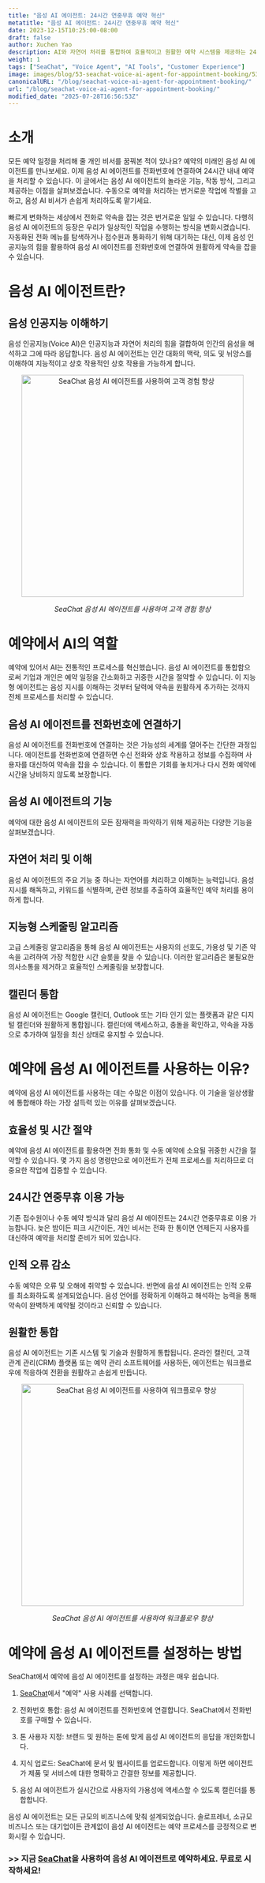 ```yaml
---
title: "음성 AI 에이전트: 24시간 연중무휴 예약 혁신"
metatitle: "음성 AI 에이전트: 24시간 연중무휴 예약 혁신"
date: 2023-12-15T10:25:00-08:00
draft: false
author: Xuchen Yao
description: AI와 자연어 처리를 통합하여 효율적이고 원활한 예약 시스템을 제공하는 24시간 연중무휴 솔루션인 음성 AI 에이전트를 통해 예약의 미래를 탐색하세요.
weight: 1
tags: ["SeaChat", "Voice Agent", "AI Tools", "Customer Experience"]
image: images/blog/53-seachat-voice-ai-agent-for-appointment-booking/53-seachat-voice-ai-agent-for-appointment-booking.png
canonicalURL: "/blog/seachat-voice-ai-agent-for-appointment-booking/"
url: "/blog/seachat-voice-ai-agent-for-appointment-booking/"
modified_date: "2025-07-28T16:56:53Z"
---
```


# 소개
모든 예약 일정을 처리해 줄 개인 비서를 꿈꿔본 적이 있나요? 예약의 미래인 음성 AI 에이전트를 만나보세요. 이제 음성 AI 에이전트를 전화번호에 연결하여 24시간 내내 예약을 처리할 수 있습니다. 이 글에서는 음성 AI 에이전트의 놀라운 기능, 작동 방식, 그리고 제공하는 이점을 살펴보겠습니다. 수동으로 예약을 처리하는 번거로운 작업에 작별을 고하고, 음성 AI 비서가 손쉽게 처리하도록 맡기세요.

빠르게 변화하는 세상에서 전화로 약속을 잡는 것은 번거로운 일일 수 있습니다. 다행히 음성 AI 에이전트의 등장은 우리가 일상적인 작업을 수행하는 방식을 변화시켰습니다. 자동화된 전화 메뉴를 탐색하거나 접수원과 통화하기 위해 대기하는 대신, 이제 음성 인공지능의 힘을 활용하여 음성 AI 에이전트를 전화번호에 연결하여 원활하게 약속을 잡을 수 있습니다.

# 음성 AI 에이전트란?
## 음성 인공지능 이해하기
음성 인공지능(Voice AI)은 인공지능과 자연어 처리의 힘을 결합하여 인간의 음성을 해석하고 그에 따라 응답합니다. 음성 AI 에이전트는 인간 대화의 맥락, 의도 및 뉘앙스를 이해하여 지능적이고 상호 작용적인 상호 작용을 가능하게 합니다.

<center>
<img height="450px" src="/images/blog/50x-all-seachat-agents/stay-connected-using-seachat-agents.jpeg" alt="SeaChat 음성 AI 에이전트를 사용하여 고객 경험 향상"/>

*SeaChat 음성 AI 에이전트를 사용하여 고객 경험 향상*
</center>

# 예약에서 AI의 역할
예약에 있어서 AI는 전통적인 프로세스를 혁신했습니다. 음성 AI 에이전트를 통합함으로써 기업과 개인은 예약 일정을 간소화하고 귀중한 시간을 절약할 수 있습니다. 이 지능형 에이전트는 음성 지시를 이해하는 것부터 달력에 약속을 원활하게 추가하는 것까지 전체 프로세스를 처리할 수 있습니다.

## 음성 AI 에이전트를 전화번호에 연결하기
음성 AI 에이전트를 전화번호에 연결하는 것은 가능성의 세계를 열어주는 간단한 과정입니다. 에이전트를 전화번호에 연결하면 수신 전화와 상호 작용하고 정보를 수집하며 사용자를 대신하여 약속을 잡을 수 있습니다. 이 통합은 기회를 놓치거나 다시 전화 예약에 시간을 낭비하지 않도록 보장합니다.

## 음성 AI 에이전트의 기능
예약에 대한 음성 AI 에이전트의 모든 잠재력을 파악하기 위해 제공하는 다양한 기능을 살펴보겠습니다.

## 자연어 처리 및 이해
음성 AI 에이전트의 주요 기능 중 하나는 자연어를 처리하고 이해하는 능력입니다. 음성 지시를 해독하고, 키워드를 식별하며, 관련 정보를 추출하여 효율적인 예약 처리를 용이하게 합니다.

## 지능형 스케줄링 알고리즘
고급 스케줄링 알고리즘을 통해 음성 AI 에이전트는 사용자의 선호도, 가용성 및 기존 약속을 고려하여 가장 적합한 시간 슬롯을 찾을 수 있습니다. 이러한 알고리즘은 불필요한 의사소통을 제거하고 효율적인 스케줄링을 보장합니다.

## 캘린더 통합
음성 AI 에이전트는 Google 캘린더, Outlook 또는 기타 인기 있는 플랫폼과 같은 디지털 캘린더와 원활하게 통합됩니다. 캘린더에 액세스하고, 충돌을 확인하고, 약속을 자동으로 추가하여 일정을 최신 상태로 유지할 수 있습니다.

# 예약에 음성 AI 에이전트를 사용하는 이유?
예약에 음성 AI 에이전트를 사용하는 데는 수많은 이점이 있습니다. 이 기술을 일상생활에 통합해야 하는 가장 설득력 있는 이유를 살펴보겠습니다.

## 효율성 및 시간 절약
예약에 음성 AI 에이전트를 활용하면 전화 통화 및 수동 예약에 소요될 귀중한 시간을 절약할 수 있습니다. 몇 가지 음성 명령만으로 에이전트가 전체 프로세스를 처리하므로 더 중요한 작업에 집중할 수 있습니다.

## 24시간 연중무휴 이용 가능
기존 접수원이나 수동 예약 방식과 달리 음성 AI 에이전트는 24시간 연중무휴로 이용 가능합니다. 늦은 밤이든 피크 시간이든, 개인 비서는 전화 한 통이면 언제든지 사용자를 대신하여 예약을 처리할 준비가 되어 있습니다.

## 인적 오류 감소
수동 예약은 오류 및 오해에 취약할 수 있습니다. 반면에 음성 AI 에이전트는 인적 오류를 최소화하도록 설계되었습니다. 음성 언어를 정확하게 이해하고 해석하는 능력을 통해 약속이 완벽하게 예약될 것이라고 신뢰할 수 있습니다.

## 원활한 통합
음성 AI 에이전트는 기존 시스템 및 기술과 원활하게 통합됩니다. 온라인 캘린더, 고객 관계 관리(CRM) 플랫폼 또는 예약 관리 소프트웨어를 사용하든, 에이전트는 워크플로우에 적응하여 전환을 원활하고 손쉽게 만듭니다.

<center>
<img height="450px" src="/images/blog/50x-all-seachat-agents/transfer-to-and-from-ai-agent.jpeg" alt="SeaChat 음성 AI 에이전트를 사용하여 워크플로우 향상"/>

*SeaChat 음성 AI 에이전트를 사용하여 워크플로우 향상*
</center>

# 예약에 음성 AI 에이전트를 설정하는 방법
SeaChat에서 예약에 음성 AI 에이전트를 설정하는 과정은 매우 쉽습니다.

1. [SeaChat](https://chat.seasalt.ai/?utm_source=blog)에서 "예약" 사용 사례를 선택합니다.

2. 전화번호 통합: 음성 AI 에이전트를 전화번호에 연결합니다. SeaChat에서 전화번호를 구매할 수 있습니다.

3. 톤 사용자 지정: 브랜드 및 원하는 톤에 맞게 음성 AI 에이전트의 응답을 개인화합니다.

4. 지식 업로드: SeaChat에 문서 및 웹사이트를 업로드합니다. 이렇게 하면 에이전트가 제품 및 서비스에 대한 명확하고 간결한 정보를 제공합니다.

5. 음성 AI 에이전트가 실시간으로 사용자의 가용성에 액세스할 수 있도록 캘린더를 통합합니다.


음성 AI 에이전트는 모든 규모의 비즈니스에 맞춰 설계되었습니다. 솔로프레너, 소규모 비즈니스 또는 대기업이든 관계없이 음성 AI 에이전트는 예약 프로세스를 긍정적으로 변화시킬 수 있습니다.


### >> 지금 [SeaChat](https://chat.seasalt.ai/?utm_source=blog)을 사용하여 음성 AI 에이전트로 예약하세요. 무료로 시작하세요!
